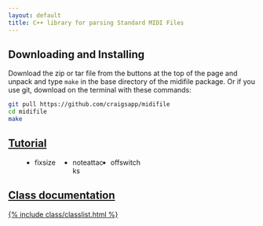 ```yaml
---
layout: default
title: C++ library for parsing Standard MIDI Files
---
```


<h2> Downloading and Installing </h2>

Download the zip or tar file from the buttons at the top of the page
and unpack and type `make` in the base directory of the midifile 
package.  Or if you use git, download on the terminal with these commands:

``` bash
git pull https://github.com/craigsapp/midifile
cd midifile
make
```

<h2> <a href="tutorial">Tutorial</a> </h2>

<!-- TUTORIAL LIST ------------------------------------------------- -->

<script>
document.addEventListener("DOMContentLoaded", function(event) {
   var tutorials = document.querySelectorAll("ul.tutorial-list > li");
   var i;
   for (i=0; i<tutorials.length; i++) {
      var target = tutorials[i].textContent.replace(/\s/g, '');
      var newcontent = "";
      newcontent += '<a href="tutorial/#' + target + '">';
      newcontent += target;
      newcontent += '</a>';
      tutorials[i].innerHTML = newcontent;
   }
});
</script>

<style>
ul.tutorial-list {
	-webkit-column-count: 6;
	-moz-column-count: 6;
	column-count: 6;
	margin-left: 30px;
}
</style>

<ul class="tutorial-list">
<li> fixsize </li>
<li> noteattacks </li>
<li> offswitch </li>
</ul>


<!-- CLASS LIST ---------------------------------------------------- -->

<h2>   <a href="class">Class documentation</h2> 

<script>
window.addEventListener('load', function(event) {
   var list = document.querySelectorAll('a');
   for (var i=0; i<list.length; i++) {
      var attrib = list[i].getAttribute('href');
      if (attrib === 'Binasc') {
         list[i].setAttribute('href', 'class/' + attrib);
      } else if (attrib === 'Options') {
         list[i].setAttribute('href', 'class/' + attrib);
      } else if (attrib === 'Options') {
         list[i].setAttribute('href', 'class/' + attrib);
      } else if (attrib === 'MidiFile') {
         list[i].setAttribute('href', 'class/' + attrib);
      } else if (attrib === 'MidiEventList') {
         list[i].setAttribute('href', 'class/' + attrib);
      } else if (attrib === 'href', 'MidiEvent') {
         list[i].setAttribute('href', 'class/' + attrib);
      } else if (attrib === 'MidiMessage') {
         list[i].setAttribute('href', 'class/' + attrib);
      }
   }
});
</script>

{% include class/classlist.html %}








